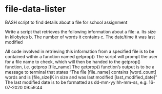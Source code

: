 # file-data-lister
BASH script to find details about a file for school assignment 

Write a script that retrieves the following information about a file:
a. Its size in kilobytes
b. The number of words it contains
c. The date/time it was last modified

All code involved in retrieving this information from a specified file is to be contained within a
function named getprop()
The script will prompt the user for a file name to check, which will then be handed to the getprop()
function, i.e. getprop [file_name]
The getprop() function’s output is to be a message to terminal that states “The file [file_name]
contains [word_count] words and is [file_size]K in size and was last modified [last_modified_date]”
The last modified date is to be formatted as dd-mm-yy hh-mm-ss, e.g. 16-07-2020 09:59:44
